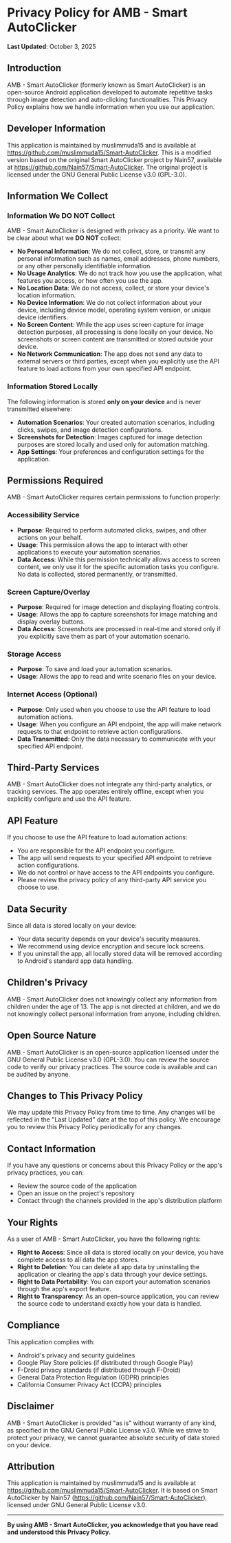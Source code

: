 # Privacy Policy for AMB - Smart AutoClicker

**Last Updated**: October 3, 2025

## Introduction

AMB - Smart AutoClicker (formerly known as Smart AutoClicker) is an open-source Android application developed to automate repetitive tasks through image detection and auto-clicking functionalities. This Privacy Policy explains how we handle information when you use our application.

## Developer Information

This application is maintained by muslimmuda15 and is available at https://github.com/muslimmuda15/Smart-AutoClicker. This is a modified version based on the original Smart AutoClicker project by Nain57, available at https://github.com/Nain57/Smart-AutoClicker. The original project is licensed under the GNU General Public License v3.0 (GPL-3.0).

## Information We Collect

### Information We DO NOT Collect

AMB - Smart AutoClicker is designed with privacy as a priority. We want to be clear about what we **DO NOT** collect:

- **No Personal Information**: We do not collect, store, or transmit any personal information such as names, email addresses, phone numbers, or any other personally identifiable information.
- **No Usage Analytics**: We do not track how you use the application, what features you access, or how often you use the app.
- **No Location Data**: We do not access, collect, or store your device's location information.
- **No Device Information**: We do not collect information about your device, including device model, operating system version, or unique device identifiers.
- **No Screen Content**: While the app uses screen capture for image detection purposes, all processing is done locally on your device. No screenshots or screen content are transmitted or stored outside your device.
- **No Network Communication**: The app does not send any data to external servers or third parties, except when you explicitly use the API feature to load actions from your own specified API endpoint.

### Information Stored Locally

The following information is stored **only on your device** and is never transmitted elsewhere:

- **Automation Scenarios**: Your created automation scenarios, including clicks, swipes, and image detection configurations.
- **Screenshots for Detection**: Images captured for image detection purposes are stored locally and used only for automation matching.
- **App Settings**: Your preferences and configuration settings for the application.

## Permissions Required

AMB - Smart AutoClicker requires certain permissions to function properly:

### Accessibility Service

- **Purpose**: Required to perform automated clicks, swipes, and other actions on your behalf.
- **Usage**: This permission allows the app to interact with other applications to execute your automation scenarios.
- **Data Access**: While this permission technically allows access to screen content, we only use it for the specific automation tasks you configure. No data is collected, stored permanently, or transmitted.

### Screen Capture/Overlay

- **Purpose**: Required for image detection and displaying floating controls.
- **Usage**: Allows the app to capture screenshots for image matching and display overlay buttons.
- **Data Access**: Screenshots are processed in real-time and stored only if you explicitly save them as part of your automation scenario.

### Storage Access

- **Purpose**: To save and load your automation scenarios.
- **Usage**: Allows the app to read and write scenario files on your device.

### Internet Access (Optional)

- **Purpose**: Only used when you choose to use the API feature to load automation actions.
- **Usage**: When you configure an API endpoint, the app will make network requests to that endpoint to retrieve action configurations.
- **Data Transmitted**: Only the data necessary to communicate with your specified API endpoint.

## Third-Party Services

AMB - Smart AutoClicker does not integrate any third-party analytics, or tracking services. The app operates entirely offline, except when you explicitly configure and use the API feature.

## API Feature

If you choose to use the API feature to load automation actions:

- You are responsible for the API endpoint you configure.
- The app will send requests to your specified API endpoint to retrieve action configurations.
- We do not control or have access to the API endpoints you configure.
- Please review the privacy policy of any third-party API service you choose to use.

## Data Security

Since all data is stored locally on your device:

- Your data security depends on your device's security measures.
- We recommend using device encryption and secure lock screens.
- If you uninstall the app, all locally stored data will be removed according to Android's standard app data handling.

## Children's Privacy

AMB - Smart AutoClicker does not knowingly collect any information from children under the age of 13. The app is not directed at children, and we do not knowingly collect personal information from anyone, including children.

## Open Source Nature

AMB - Smart AutoClicker is an open-source application licensed under the GNU General Public License v3.0 (GPL-3.0). You can review the source code to verify our privacy practices. The source code is available and can be audited by anyone.

## Changes to This Privacy Policy

We may update this Privacy Policy from time to time. Any changes will be reflected in the "Last Updated" date at the top of this policy. We encourage you to review this Privacy Policy periodically for any changes.

## Contact Information

If you have any questions or concerns about this Privacy Policy or the app's privacy practices, you can:

- Review the source code of the application
- Open an issue on the project's repository
- Contact through the channels provided in the app's distribution platform

## Your Rights

As a user of AMB - Smart AutoClicker, you have the following rights:

- **Right to Access**: Since all data is stored locally on your device, you have complete access to all data the app stores.
- **Right to Deletion**: You can delete all app data by uninstalling the application or clearing the app's data through your device settings.
- **Right to Data Portability**: You can export your automation scenarios through the app's export feature.
- **Right to Transparency**: As an open-source application, you can review the source code to understand exactly how your data is handled.

## Compliance

This application complies with:

- Android's privacy and security guidelines
- Google Play Store policies (if distributed through Google Play)
- F-Droid privacy standards (if distributed through F-Droid)
- General Data Protection Regulation (GDPR) principles
- California Consumer Privacy Act (CCPA) principles

## Disclaimer

AMB - Smart AutoClicker is provided "as is" without warranty of any kind, as specified in the GNU General Public License v3.0. While we strive to protect your privacy, we cannot guarantee absolute security of data stored on your device.

## Attribution

This application is maintained by muslimmuda15 and is available at https://github.com/muslimmuda15/Smart-AutoClicker. It is based on Smart AutoClicker by Nain57 (https://github.com/Nain57/Smart-AutoClicker), licensed under GNU General Public License v3.0.

---

**By using AMB - Smart AutoClicker, you acknowledge that you have read and understood this Privacy Policy.**
